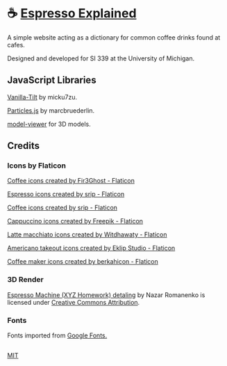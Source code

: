 # :coffee: [Espresso Explained](https://anshc.github.io/espresso-explained/)

A simple website acting as a dictionary for common coffee drinks found at cafes.

Designed and developed for SI 339 at the University of Michigan.

## JavaScript Libraries

[Vanilla-Tilt](https://micku7zu.github.io/vanilla-tilt.js/) by micku7zu.

[Particles.js](https://github.com/marcbruederlin/particles.js) by marcbruederlin.

[model-viewer](https://modelviewer.dev/) for 3D models.

## Credits

### Icons by Flaticon

[Coffee icons created by Fir3Ghost - Flaticon](https://www.flaticon.com/free-icons/coffee)

[Espresso icons created by srip - Flaticon](https://www.flaticon.com/free-icons/espresso)

[Coffee icons created by srip - Flaticon](https://www.flaticon.com/free-icons/coffee)

[Cappuccino icons created by Freepik - Flaticon](https://www.flaticon.com/free-icons/cappuccino)

[Latte macchiato icons created by Witdhawaty - Flaticon](https://www.flaticon.com/free-icons/latte-macchiato)

[Americano takeout icons created by Eklip Studio - Flaticon](https://www.flaticon.com/free-icons/americano-takeout)

[Coffee maker icons created by berkahicon - Flaticon](https://www.flaticon.com/free-icons/coffee-maker)

### 3D Render

[Espresso Machine (XYZ Homework) detaling](https://skfb.ly/6ZDUp) by Nazar Romanenko is licensed under [Creative Commons Attribution](http://creativecommons.org/licenses/by/4.0/).

### Fonts

Fonts imported from [Google Fonts.](https://fonts.google.com)

##

[MIT](https://choosealicense.com/licenses/mit/)

